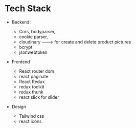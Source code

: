 # Tech Stack

- Backend:

  - Cors, bodyparser,
  - cookie parser,
  - cloudinary ---> for create and delete product pictures
  - bcrypt
  - jsonwebtoken

- Frontend

  - React router dom
  - react paginate
  - React Redux
  - redux toolkit
  - redux thunk
  - react slick for slider

- Design
  - Tailwind css
  - react icons
